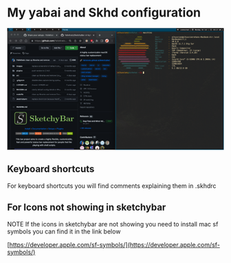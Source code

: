 # My yabai and Skhd configuration

![My Yabai config](img/image.png)

## Keyboard shortcuts
For keyboard shortcuts you will find comments explaining them in .skhdrc

## For Icons not showing in sketchybar
NOTE 
If the icons in sketchybar are not showing you need to install mac sf symbols 
you can find it in the link below 

[https://developer.apple.com/sf-symbols/](https://developer.apple.com/sf-symbols/)
